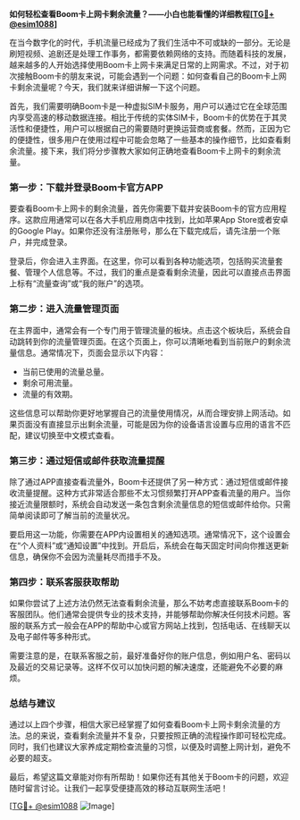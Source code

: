 **如何轻松查看Boom卡上网卡剩余流量？——小白也能看懂的详细教程[[TG💪+ @esim1088](https://t.me/s/esim1088)]**

在当今数字化的时代，手机流量已经成为了我们生活中不可或缺的一部分。无论是刷短视频、追剧还是处理工作事务，都需要依赖网络的支持。而随着科技的发展，越来越多的人开始选择使用Boom卡上网卡来满足日常的上网需求。不过，对于初次接触Boom卡的朋友来说，可能会遇到一个问题：如何查看自己的Boom卡上网卡剩余流量呢？今天，我们就来详细讲解一下这个问题。

首先，我们需要明确Boom卡是一种虚拟SIM卡服务，用户可以通过它在全球范围内享受高速的移动数据连接。相比于传统的实体SIM卡，Boom卡的优势在于其灵活性和便捷性，用户可以根据自己的需要随时更换运营商或套餐。然而，正因为它的便捷性，很多用户在使用过程中可能会忽略了一些基本的操作细节，比如查看剩余流量。接下来，我们将分步骤教大家如何正确地查看Boom卡上网卡的剩余流量。

### **第一步：下载并登录Boom卡官方APP**

要查看Boom卡上网卡的剩余流量，首先你需要下载并安装Boom卡的官方应用程序。这款应用通常可以在各大手机应用商店中找到，比如苹果App Store或者安卓的Google Play。如果你还没有注册账号，那么在下载完成后，请先注册一个账户，并完成登录。

登录后，你会进入主界面。在这里，你可以看到各种功能选项，包括购买流量套餐、管理个人信息等。不过，我们的重点是查看剩余流量，因此可以直接点击界面上标有“流量查询”或“我的账户”的选项。

### **第二步：进入流量管理页面**

在主界面中，通常会有一个专门用于管理流量的板块。点击这个板块后，系统会自动跳转到你的流量管理页面。在这个页面上，你可以清晰地看到当前账户的剩余流量信息。通常情况下，页面会显示以下内容：

- 当前已使用的流量总量。
- 剩余可用流量。
- 流量的有效期。

这些信息可以帮助你更好地掌握自己的流量使用情况，从而合理安排上网活动。如果页面没有直接显示出剩余流量，可能是因为你的设备语言设置与应用的语言不匹配，建议切换至中文模式查看。

### **第三步：通过短信或邮件获取流量提醒**

除了通过APP直接查看流量外，Boom卡还提供了另一种方式：通过短信或邮件接收流量提醒。这种方式非常适合那些不太习惯频繁打开APP查看流量的用户。当你接近流量限额时，系统会自动发送一条包含剩余流量信息的短信或邮件给你。只需简单阅读即可了解当前的流量状况。

要启用这一功能，你需要在APP内设置相关的通知选项。通常情况下，这个设置会在“个人资料”或“通知设置”中找到。开启后，系统会在每天固定时间向你推送更新信息，确保你不会因为流量耗尽而措手不及。

### **第四步：联系客服获取帮助**

如果你尝试了上述方法仍然无法查看剩余流量，那么不妨考虑直接联系Boom卡的客服团队。他们通常会提供专业的技术支持，并能够帮助你解决任何技术问题。客服的联系方式一般会在APP的帮助中心或官方网站上找到，包括电话、在线聊天以及电子邮件等多种形式。

需要注意的是，在联系客服之前，最好准备好你的账户信息，例如用户名、密码以及最近的交易记录等。这样不仅可以加快问题的解决速度，还能避免不必要的麻烦。

### **总结与建议**

通过以上四个步骤，相信大家已经掌握了如何查看Boom卡上网卡剩余流量的方法。总的来说，查看剩余流量并不复杂，只要按照正确的流程操作即可轻松完成。同时，我们也建议大家养成定期检查流量的习惯，以便及时调整上网计划，避免不必要的超支。

最后，希望这篇文章能对你有所帮助！如果你还有其他关于Boom卡的问题，欢迎随时留言讨论。让我们一起享受便捷高效的移动互联网生活吧！

[[TG💪+ @esim1088](https://t.me/s/esim1088) ![Image](https://i.postimg.cc/4NQfJmqS/Snipaste-2025-05-13-00-14-12.png)]